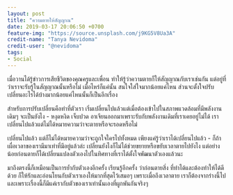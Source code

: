 ```yaml
---
layout: post
title: "ความตายให้สัญญาณ"
date: 2019-03-17 20:06:50 +0700
feature-img: "https://source.unsplash.com/j9KG5V8Ua3A"
credit-name: "Tanya Nevidoma"
credit-user: "@nevidoma"
tags:
- Social
---
```

เมื่อวานได้รู้ข่าวการเสียชีวิตของคุณครูและเพื่อน ทำให้รู้ว่าความตายก็ให้สัญญาณกับเราเช่นกัน แต่อยู่ที่ว่าเราจะรับรู้ในสัญญาณนั้นหรือไม่ เมื่อไหร่ก็แค่นั้น สนใจใส่ใจมากน้อยแค่ไหน ส่วนจะตั้งใจปรับเปลี่ยนอะไรได้บ้างมากน้อยแค่ไหนนั้นก็เป็นอีกเรื่อง

สำหรับการปรับเปลี่ยนคือทำที่ตัวเรา เริ่มเปลี่ยนไปแล้วแต่เมื่อต้องเข้าไปในสภาพแวดล้อมที่มีพลังงานเดิมๆ จะเป็นยังไง - หงุดหงิด เจ็บปวด อาเจียนออกมาเพราะรับกับพลังงานเดิมที่เราเคยอยู่ไม่ได้ เราเปลี่ยนไปแล้วแต่ไม่ได้หมายความว่าจะตายหรือจะรอดหรือไม่

เปลี่ยนไปแล้ว แต่ก็ไม่ได้หมายความว่าจะถูกใจใครไปทั้งหมด เพียงแค่รู้ว่าเราได้เปลี่ยนไปแล้ว - ก็ถ้าเผื่อเวลาของเรามีมาเท่าที่มีอยู่แล้วล่ะ เปลี่ยนยังไงก็ไม่ได้ช่วยขยายหรือขยับเวลาตายไปยังไง แต่อย่างน้อยก่อนตายก็ได้เปลี่ยนแปลงตัวเองไปในทิศทางที่เราได้ตั้งใจพัฒนาตัวเองแล้วนะ

มาถึงตรงนี้ก็เหมือนเป็นการย้ำกับตัวเองอีกครั้ง เรียนรู้อีกครั้ง ว่าก่อนตายสิ่ง
ที่ทำได้และต้องทำให้ได้ดีด้วย ก็ให้รักและอ่อนโยนกับตัวเราเองให้มากที่สุดไว้เสมอๆ เพราะเมื่อถึงเวลาตาย เราก็ต้องจากร่างนี้ไป และเพราะเรื่องนี้ก็มีแค่เรากับตัวของเราเท่านั้นเองที่ผูกพันกันจริงๆ
